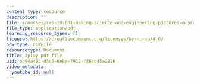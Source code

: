 ```yaml
---
content_type: resource
description: ''
file: /courses/res-10-001-making-science-and-engineering-pictures-a-practical-guide-to-presenting-your-work-spring-2016/bc64a403d5d06e8e7912f464d45e2826_qE0eHhe6muY.pdf
file_type: application/pdf
learning_resource_types: []
license: https://creativecommons.org/licenses/by-nc-sa/4.0/
ocw_type: OCWFile
resourcetype: Document
title: 3play pdf file
uid: bc64a403-d5d0-6e8e-7912-f464d45e2826
video_metadata:
  youtube_id: null
---
```

